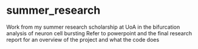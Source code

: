 # summer_research
Work from my summer research scholarship at UoA in the bifurcation analysis of neuron cell bursting
Refer to powerpoint and the final research report for an overview of the project and what the code does
